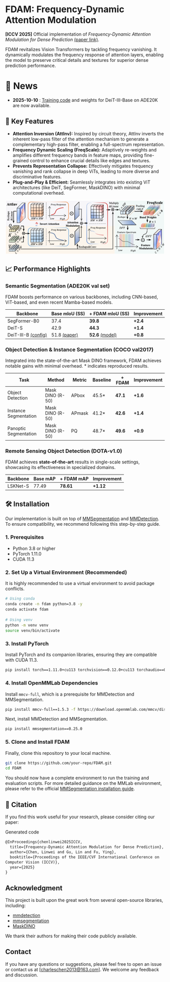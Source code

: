 # FDAM: Frequency-Dynamic Attention Modulation

**[ICCV 2025]** Official implementation of *Frequency-Dynamic Attention Modulation for Dense Prediction* [(paper link)](https://arxiv.org/abs/2507.12006).

FDAM revitalizes Vision Transformers by tackling frequency vanishing. It dynamically modulates the frequency response of attention layers, enabling the model to preserve critical details and textures for superior dense prediction performance.



# 📰 News

- **2025-10-10** : [Training code](./FDAM_mmseg) and weights for DeiT-III-Base on ADE20K are now available.



## 🚀 Key Features

- **Attention Inversion (AttInv):** Inspired by circuit theory, AttInv inverts the inherent low-pass filter of the attention mechanism to generate a complementary high-pass filter, enabling a full-spectrum representation.
- **Frequency Dynamic Scaling (FreqScale):** Adaptively re-weights and amplifies different frequency bands in feature maps, providing fine-grained control to enhance crucial details like edges and textures.
- **Prevents Representation Collapse:** Effectively mitigates frequency vanishing and rank collapse in deep ViTs, leading to more diverse and discriminative features.
- **Plug-and-Play & Efficient:** Seamlessly integrates into existing ViT architectures (like DeiT, SegFormer, MaskDINO) with minimal computational overhead.

![image-20250214164031767](README.assets/fdam.png)

## 📈 Performance Highlights

### Semantic Segmentation (ADE20K val set)

FDAM boosts performance on various backbones, including CNN-based, ViT-based, and even recent Mamba-based models.

| Backbone                                                     | Base mIoU (SS)                                   | + FDAM mIoU (SS)                                             | Improvement |
| ------------------------------------------------------------ | ------------------------------------------------ | ------------------------------------------------------------ | ----------- |
| SegFormer-B0                                                 | 37.4                                             | **39.8**                                                     | **+2.4**    |
| DeiT-S                                                       | 42.9                                             | **44.3**                                                     | **+1.4**    |
| DeiT-III-B [(config)](./FDAM_mmseg/configs/vit/upernet_deit3-b16_512x512_160k_ade20k_freq.py) | 51.8 [(paper)](https://arxiv.org/pdf/2204.07118) | **52.6** [(model)](https://pan.baidu.com/s/1bylU0PojPlbsE1-ERbB05w?pwd=ICCV) | **+0.8**    |

### Object Detection & Instance Segmentation (COCO val2017)

Integrated into the state-of-the-art Mask DINO framework, FDAM achieves notable gains with minimal overhead. * indicates reproduced results.

| Task                  | Method           | Metric | Baseline | + FDAM   | Improvement |
| --------------------- | ---------------- | ------ | -------- | -------- | ----------- |
| Object Detection      | Mask DINO (R-50) | APbox  | 45.5*    | **47.1** | **+1.6**    |
| Instance Segmentation | Mask DINO (R-50) | APmask | 41.2*    | **42.6** | **+1.4**    |
| Panoptic Segmentation | Mask DINO (R-50) | PQ     | 48.7*    | **49.6** | **+0.9**    |

### Remote Sensing Object Detection (DOTA-v1.0)

FDAM achieves **state-of-the-art** results in single-scale settings, showcasing its effectiveness in specialized domains.

| Backbone | Base mAP | + FDAM mAP | Improvement |
| -------- | -------- | ---------- | ----------- |
| LSKNet-S | 77.49    | **78.61**  | **+1.12**   |

## 🛠 Installation

Our implementation is built on top of [MMSegmentation](https://github.com/open-mmlab/mmsegmentation) and [MMDetection](https://github.com/open-mmlab/mmdetection). To ensure compatibility, we recommend following this step-by-step guide.

### 1. Prerequisites

- Python 3.8 or higher
- PyTorch 1.11.0
- CUDA 11.3

### 2. Set Up a Virtual Environment (Recommended)
It is highly recommended to use a virtual environment to avoid package conflicts.

```bash
# Using conda
conda create -n fdam python=3.8 -y
conda activate fdam

# Using venv
python -m venv venv
source venv/bin/activate
```

### 3. Install PyTorch
Install PyTorch and its companion libraries, ensuring they are compatible with CUDA 11.3.

```bash
pip install torch==1.11.0+cu113 torchvision==0.12.0+cu113 torchaudio==0.11.0 -f https://download.pytorch.org/whl/cu113
```

### 4. Install OpenMMLab Dependencies

Install `mmcv-full`, which is a prerequisite for MMDetection and MMSegmentation.

```bash
pip install mmcv-full==1.5.3 -f https://download.openmmlab.com/mmcv/dist/cu113/torch1.11.0/index.html
```
Next, install MMDetection and MMSegmentation.

```bash
pip install mmsegmentation==0.25.0
```

### 5. Clone and Install FDAM
Finally, clone this repository to your local machine.

```bash
git clone https://github.com/your-repo/FDAM.git
cd FDAM
```

You should now have a complete environment to run the training and evaluation scripts. For more detailed guidance on the MMLab environment, please refer to the official [MMSegmentation installation guide](https://github.com/open-mmlab/mmsegmentation/blob/0.x/docs/en/get_started.md#installation).

## 📖 Citation

If you find this work useful for your research, please consider citing our paper:

Generated code

```
@InProceedings{chenlinwei2025ICCV,
  title={Frequency-Dynamic Attention Modulation for Dense Prediction},
  author={Chen, Linwei and Gu, Lin and Fu, Ying},
  booktitle={Proceedings of the IEEE/CVF International Conference on Computer Vision (ICCV)},
  year={2025}
}
```

## Acknowledgment

This project is built upon the great work from several open-source libraries, including:

- [mmdetection](https://github.com/open-mmlab/mmdetection)
- [mmsegmentation](https://github.com/open-mmlab/mmsegmentation)
- [MaskDINO](https://github.com/IDEA-Research/MaskDINO)

We thank their authors for making their code publicly available.

## Contact

If you have any questions or suggestions, please feel free to open an issue or contact us at [charleschen2013@163.com]. We welcome any feedback and discussion.